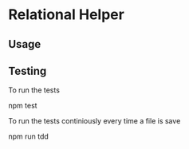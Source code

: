 # Relational Helper


## Usage

## Testing

To run the tests

  npm test
  
To run the tests continiously every time a file is save

  npm run tdd

